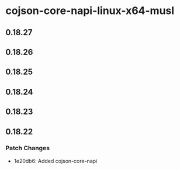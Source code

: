 # cojson-core-napi-linux-x64-musl

## 0.18.27

## 0.18.26

## 0.18.25

## 0.18.24

## 0.18.23

## 0.18.22

### Patch Changes

- 1e20db6: Added cojson-core-napi
